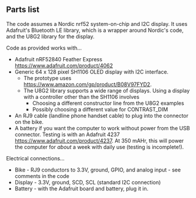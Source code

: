 ## Parts list

The code assumes a Nordic nrf52 system-on-chip and I2C display. 
It uses Adafruit's Bluetooth LE library, which is a wrapper around Nordic's code, and the U8G2 library for the display. 

Code as provided works with...
- Adafruit nRF52840 Feather Express https://www.adafruit.com/product/4062
- Generic 64 x 128 pixel SH1106 OLED display with I2C interface. 
  - The prototype uses https://www.amazon.com/gp/product/B08V97FYD2. 
  - The U8G2 library supports a wide range of displays. Using a display with a controller other than the SH1106 involves 
    - Choosing a different constructor line from the U8G2 examples
    - Possibly choosing a different value for CONTRAST_DIM
- An RJ9 cable (landline phone handset cable) to plug into the connector on the bike. 
- A battery if you want the computer to work without power from the USB connector. Testing is with an Adafruit 4237 https://www.adafruit.com/product/4237. At 350 mAHr, this will power the computer for *about* a week with daily use (testing is incomplete!).

Electrical connections...
- Bike - RJ9 conductors to 3.3V, ground, GPIO, and analog input - see comments in the code
- Display - 3.3V, ground, SCD, SCL (standard I2C connection)
- Battery - with the Adafruit board and battery, plug it in.

